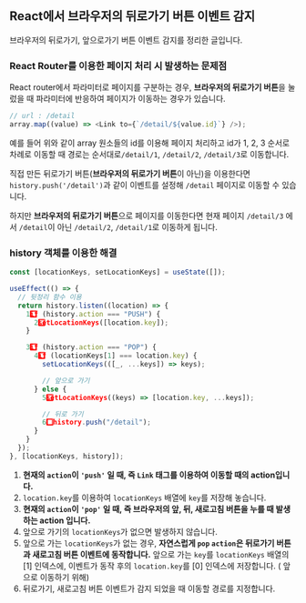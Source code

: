 ## React에서 브라우저의 뒤로가기 버튼 이벤트 감지

브라우저의 뒤로가기, 앞으로가기 버튼 이벤트 감지를 정리한 글입니다.

### React Router를 이용한 페이지 처리 시 발생하는 문제점

React router에서 파라미터로 페이지를 구분하는 경우, **브라우저의 뒤로가기 버튼**을 눌렀을 때 파라미터에 반응하여 페이지가 이동하는 경우가 있습니다.

```javascript
// url : /detail
array.map((value) => <Link to={`/detail/${value.id}`} />);
```

예를 들어 위와 같이 array 원소들의 id를 이용해 페이지 처리하고 id가 1, 2, 3 순서로 차례로 이동할 때 경로는 순서대로`/detail/1`, `/detail/2`, `/detail/3`로 이동합니다.

직접 만든 뒤로가기 버튼(**브라우저의 뒤로가기 버튼**이 아닌)을 이용한다면 `history.push('/detail')`과 같이 이벤트를 설정해 `/detail` 페이지로 이동할 수 있습니다.

하지만 **브라우저의 뒤로가기 버튼**으로 페이지를 이동한다면 현재 페이지 `/detail/3` 에서 `/detail`이 아닌 `/detail/2`, `/detail/1`로 이동하게 됩니다.

### history 객체를 이용한 해결

```javascript
const [locationKeys, setLocationKeys] = useState([]);

useEffect(() => {
  // 뒷정리 함수 이용
  return history.listen((location) => {
    1️⃣if (history.action === "PUSH") {
      2️⃣setLocationKeys([location.key]);
    }

    3️⃣if (history.action === "POP") {
      4️⃣if (locationKeys[1] === location.key) {
        setLocationKeys(([_, ...keys]) => keys);

        // 앞으로 가기
      } else {
        5️⃣setLocationKeys((keys) => [location.key, ...keys]);

        // 뒤로 가기
        6️⃣history.push("/detail");
      }
    }
  });
}, [locationKeys, history]);
```

1. **현재의 `action`이 `'push'` 일 때, 즉 `Link` 태그를 이용하여 이동할 때의 action입니다.**
2. `location.key`를 이용하여 `locationKeys` 배열에 `key`를 저장해 놓습니다.
3. **현재의 `action`이 `'pop'` 일 때, 즉 브라우저의 앞, 뒤, 새로고침 버튼을 누를 때 발생하는 action 입니다.**
4. 앞으로 가기의 `locationKeys`가 없으면 발생하지 않습니다.
5. 앞으로 가는 `locationKeys`가 없는 경우, **자연스럽게 `pop` `action`은 뒤로가기 버튼과 새로고침 버튼 이벤트에 동작합니다.**
   앞으로 가는 `key`를 `locationKeys` 배열의 [1] 인덱스에, 이벤트가 동작 후의 `location.key`를 [0] 인덱스에 저장합니다. ( 앞으로 이동하기 위해)
6. 뒤로가기, 새로고침 버튼 이벤트가 감지 되었을 때 이동할 경로를 지정합니다.
